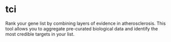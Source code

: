 # tci
Rank your gene list by combining layers of evidence in atherosclerosis. This tool allows you to aggregate pre-curated biological data and identify the most credible targets in your list.
